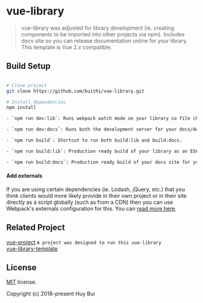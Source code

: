 # vue-library

> vue-library was adjusted for library development (ie. creating components to be imported into other projects via npm).
> Includes docs site so you can release documentation online for your library.
> This template is Vue 2.x compatible.


## Build Setup

``` bash

# Clone project
git clone https://github.com/buithi/vue-library.git

# Install dependencies
npm install

- `npm run dev:lib`: Runs webpack watch mode on your library so file changes are built and re-written to disk automatically (useful for [npm link](https://docs.npmjs.com/cli/link) situations).

- `npm run dev:docs`: Runs both the development server for your docs/demo site.

- `npm run build`: Shortcut to run both build:lib and build:docs.

- `npm run build:lib`: Production ready build of your library as an ES6 module (via UMD), ready to import into another project via npm.

- `npm run build:docs`: Production ready build of your docs site for your library. Put this build online so you can demo your library to the world and provide documentation.

```

#### Add externals

If you are using certain dependencies (ie. Lodash, jQuery, etc.) that you think clients would more likely provide 
in their own project or in their site directly as a script globally (such as from a CDN) then you can use 
Webpack's externals configuration for this. You can [read more here](https://webpack.js.org/guides/author-libraries/#add-externals).  


## Related Project

 [vue-project](https://github.com/buithi/vue-project) `A project was designed to run this vue-library`<br />
 [vue-library-template](https://github.com/prograhammer/vue-library-template)<br />


 ## License

[MIT](https://github.com/buithi/vue-library/blob/master/LICENSE) license.

Copyright (c) 2018-present Huy Bui